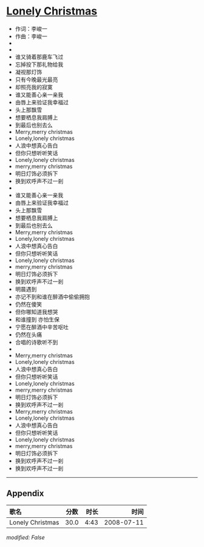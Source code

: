 # [Lonely Christmas](https://music.163.com/song?id=32714439)

* 作词：李峻一
* 作曲：李峻一
*
*
* 谁又骑着那鹿车飞过
* 忘掉投下那礼物给我
* 凝视那灯饰
* 只有今晚最光最亮
* 却照亮我的寂寞
* 谁又能善心亲一亲我
* 由唇上来验证我幸福过
* 头上那飘雪
* 想要栖息我肩膊上
* 到最后也别去么
* Merry,merry christmas
* Lonely,lonely christmas
* 人浪中想真心告白
* 但你只想听听笑话
* Lonely,lonely christmas
* merry,merry christmas
* 明日灯饰必须拆下
* 换到欢呼声不过一剎
* 
* 谁又能善心亲一亲我
* 由唇上来验证我幸福过
* 头上那飘雪
* 想要栖息我肩膊上
* 到最后也别去么
* Merry,merry christmas
* Lonely,lonely christmas
* 人浪中想真心告白
* 但你只想听听笑话
* Lonely,lonely christmas
* merry,merry christmas
* 明日灯饰必须拆下
* 换到欢呼声不过一剎
* 明晨遇到
* 亦记不到和谁在醉酒中偷偷拥抱
* 仍然在傻笑
* 但你哪知道我想哭
* 和谁撞到 亦怕生保
* 宁愿在醉酒中辛苦呕吐
* 仍然在头痛
* 合唱的诗歌听不到
* 
* Merry,merry christmas
* Lonely,lonely christmas
* 人浪中想真心告白
* 但你只想听听笑话
* Lonely,lonely christmas
* merry,merry christmas
* 明日灯饰必须拆下
* 换到欢呼声不过一剎
* Merry,merry christmas
* Lonely,lonely christmas
* 人浪中想真心告白
* 但你只想听听笑话
* Lonely,lonely christmas
* merry,merry christmas
* 明日灯饰必须拆下
* 换到欢呼声不过一剎
* 换到欢呼声不过一剎


---

## Appendix

|歌名|分数|时长|时间|
|:---|:---:|---:|---:|
|Lonely Christmas|30.0|4:43|2008-07-11

*modified: False*